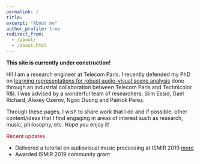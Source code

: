 ```yaml
---
permalink: /
title:
excerpt: "About me"
author_profile: true
redirect_from: 
  - /about/
  - /about.html
---
```


**This site is currently under construction!**

Hi! I am a research engineer at Telecom Paris. I recently defended my PhD on [learning representations for robust audio-visual scene analysis](https://pastel.archives-ouvertes.fr/tel-02115465) done through an industrial collaboration between Telecom Paris and Technicolor R&I. I was advised by a wonderful team of researchers: Slim Essid, Gael Richard, Alexey Ozerov, Ngoc Duong and Patrick Perez. 

Through these pages, I wish to share work that I do and if possible, other content/ideas that I find engaging in areas of interest such as research, music, philosophy, etc. Hope you enjoy it!


<p style="color:#b30000">Recent updates</p>

 - Delivered a tutorial on audiovisual music processing at ISMIR 2019 [more](/talks/2019-ismir2019/)  
 - Awarded ISMIR 2019 community grant
